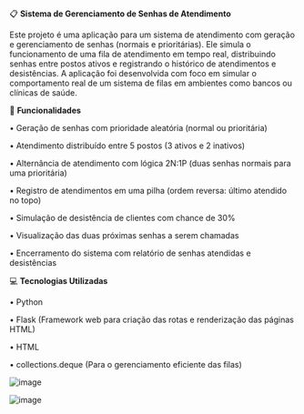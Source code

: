 📋 **Sistema de Gerenciamento de Senhas de Atendimento**

Este projeto é uma aplicação para um sistema de atendimento com geração e gerenciamento de senhas (normais e prioritárias). Ele simula o funcionamento de uma fila de atendimento em tempo real, distribuindo senhas entre postos ativos e registrando o histórico de atendimentos e desistências. A aplicação foi desenvolvida com foco em simular o comportamento real de um sistema de filas em ambientes como bancos ou clínicas de saúde.


🔧 **Funcionalidades**


• Geração de senhas com prioridade aleatória (normal ou prioritária)

• Atendimento distribuído entre 5 postos (3 ativos e 2 inativos)

• Alternância de atendimento com lógica 2N:1P (duas senhas normais para uma prioritária)

• Registro de atendimentos em uma pilha (ordem reversa: último atendido no topo)

• Simulação de desistência de clientes com chance de 30%

• Visualização das duas próximas senhas a serem chamadas

• Encerramento do sistema com relatório de senhas atendidas e desistências



💻 **Tecnologias Utilizadas**

• Python

• Flask (Framework web para criação das rotas e renderização das páginas HTML)

• HTML 

• collections.deque (Para o gerenciamento eficiente das filas)

![image](https://github.com/user-attachments/assets/74d49b68-0518-4716-b951-4a341d2f41b0)

![image](https://github.com/user-attachments/assets/3ed099ee-7203-48ec-9266-325a849a09a2)


